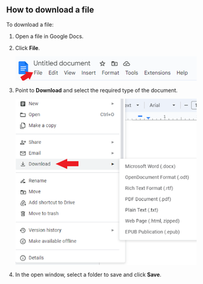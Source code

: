 ## How to download a file

To download a file:    

1. Open a file in Google Docs.    

2. Click **File**.    

    ![](Images/file.png)    

3. Point to **Download** and select the required type of the document.    


    ![](Images/download.png)    

4. In the open window, select a folder to save and click **Save**.  